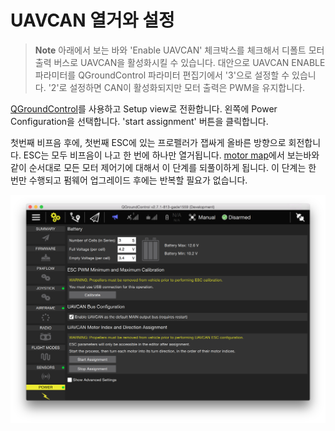 # UAVCAN 열거와 설정

> **Note** 아래에서 보는 바와 'Enable UAVCAN' 체크박스를 체크해서 디폴트 모터 출력 버스로 UAVCAN을 활성화시킬 수 있습니다. 대안으로 UAVCAN ENABLE 파라미터를 QGroundControl 파라미터 편집기에서 '3'으로 설정할 수 있습니다. '2'로 설정하면 CAN이 활성화되지만 모터 출력은 PWM을 유지합니다.

[QGroundControl](../qgc/README.md)를 사용하고 Setup view로 전환합니다. 왼쪽에 Power Configuration을 선택합니다. 'start assignment' 버튼을 클릭합니다.

첫번째 비프음 후에, 첫번째 ESC에 있는 프로펠러가 잽싸게 올바른 방향으로 회전합니다. ESC는 모두 비프음이 나고 한 번에 하나만 열거됩니다. [motor map](../airframes_multicopter/motor_map.md)에서 보는바와 같이 순서대로 모든 모터 제어기에 대해서 이 단계를 되풀이하게 됩니다. 이 단계는 한 번만 수행되고 펌웨어 업그레이드 후에는 반복할 필요가 없습니다.

![UAVCAN 열거 컨트롤 (이미지의 바닥 오른쪽)](../../assets/uavcan-qgc-setup.png)
